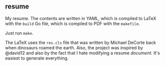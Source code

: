 resume
------

My resume. The contents are written in YAML, which is compiled to LaTeX with the `build` Go file, which is compiled to PDF with the `makefile`.

Just run `make`.

The LaTeX uses the `res.cls` file that was written by Michael DeCorte back when dinosaurs roamed the earth.
Also, the project was inspired by @david12 and also by the fact that I hate modifying a resume *document*. It's easiest to generate everything.
